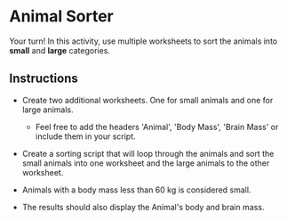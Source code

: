 # Animal Sorter

Your turn! In this activity, use multiple worksheets to sort the animals into **small** and **large** categories.

## Instructions

* Create two additional worksheets. One for small animals and one for large animals.

  * Feel free to add the headers 'Animal', 'Body Mass', 'Brain Mass' or include them in your script.

* Create a sorting script that will loop through the animals and sort the small animals into one worksheet and the large animals to the other worksheet.

* Animals with a body mass less than 60 kg is considered small.

* The results should also display the Animal's body and brain mass.

